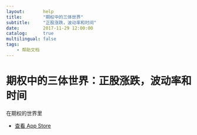 ```yaml
---
layout:       help
title:        "期权中的三体世界"
subtitle:     "正股涨跌，波动率和时间"
date:         2017-11-29 12:00:00
catalog:      true
multilingual: false
tags:
    - 帮助文档
---
```


# 期权中的三体世界：正股涨跌，波动率和时间

在期权的世界里


-  [查看 App Store][1]

[1]: http://itunes.apple.com/us/app/id1228960496